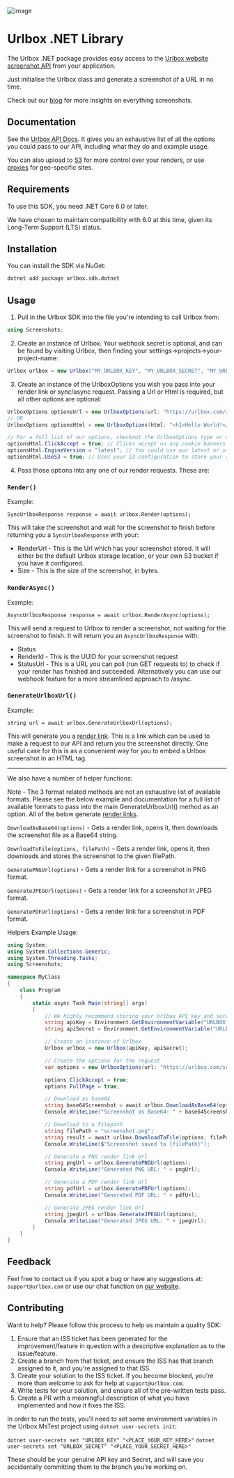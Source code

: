 ![image](https://user-images.githubusercontent.com/1453680/143582241-f44bd8c6-c242-48f4-8f9a-ed5507948588.png)
# Urlbox .NET Library

The Urlbox .NET package provides easy access to the [Urlbox website screenshot API]("https://urlbox.com/") from your application.

Just initialise the Urlbox class and generate a screenshot of a URL in no time.

Check out our [blog](https://urlbox.com/blog) for more insights on everything screenshots.

## Documentation

See the [Urlbox API Docs](https://urlbox.com/docs/overview). It gives you an exhaustive list of all the options you could pass to our API, including what they do and example usage.

You can also upload to [S3](https://urlbox.com/docs/guides/s3) for more control over your renders, or use [proxies](https://urlbox.com/docs/guides/proxies) for geo-specific sites.

## Requirements

To use this SDK, you need .NET Core 6.0 or later.

We have chosen to maintain compatibility with 6.0 at this time, given its Long-Term Support (LTS) status.
 
## Installation

You can install the SDK via NuGet:

```bash
dotnet add package urlbox.sdk.dotnet
```

## Usage

1. Pull in the Urlbox SDK into the file you're intending to call Urlbox from:

```CS
using Screenshots;
```

2. Create an instance of Urlbox. Your webhook secret is optional, and can be found by visiting Urlbox, then finding your settings->projects->your-project-name:

```CS
Urlbox urlbox = new Urlbox("MY_URLBOX_KEY", "MY_URLBOX_SECRET", "MY_URLBOX_WEBHOOK_SECRET");
```

3. Create an instance of the UrlboxOptions you wish you pass into your render link or sync/async request. Passing a Url or Html is required, but all other options are optional:

```CS
UrlboxOptions optionsUrl = new UrlboxOptions(url: "https://urlbox.com/automated-screenshots/how-performance-cheats-broke-our-website-screenshots");
// OR
UrlboxOptions optionsHtml = new UrlboxOptions(html: "<h1>Hello World!</h1>");

// For a full list of our options, checkout the UrlboxOptions type or our docs.
optionsHtml.ClickAccept = true; // Clicks accept on any cookie banners
optionsHtml.EngineVersion = "latest"; // You could use our latest or stable engine
optionsHtml.UseS3 = true; // Uses your S3 configuration to store your screenshots in your own cloud bucket.
```

4. Pass those options into any one of our render requests. These are:

### `Render()`

Example:

`SyncUrlboxResponse response = await urlbox.Render(options);`

This will take the screenshot and wait for the screenshot to finish before returning you a `SyncUrlboxResponse` with your:

- RenderUrl - This is the Url which has your screenshot stored. It will either be the default Urlbox storage location, or your own S3 bucket if you have it configured.
- Size - This is the size of the screenshot, in bytes.

### `RenderAsync()`

Example:

`AsyncUrlboxResponse response = await urlbox.RenderAsync(options);`

This will send a request to Urlbox to render a screenshot, not waiting for the screenshot to finish. It will return you an `AsyncUrlboxResponse` with:

- Status 
- RenderId - This is the UUID for your screenshot request
- StatusUrl - This is a URL you can poll (run GET requests to) to check if your render has finished and succeeded. Alternatively you can use our webhook feature for a more streamlined approach to /async.

### `GenerateUrlboxUrl()`

Example:

`string url = await urlbox.GenerateUrlboxUrl(options);`

This will generate you a [render link](https://urlbox.com/docs/render-links). This is a link which can be used to make a request to our API and return you the screenshot directly. One useful case for this is as a convenient way for you to embed a Urlbox screenshot in an HTML tag.

---

We also have a number of helper functions:

Note - The 3 format related methods are not an exhaustive list of available formats. Please see the below example and documentation for a full list of available formats to pass into the main GenerateUrlboxUrl() method as an option. All of the below generate [render links](https://urlbox.com/docs/render-links).

`DownloadAsBase64(options)` - Gets a render link, opens it, then downloads the screenshot file as a Base64 string.

`DownloadToFile(options, filePath)` - Gets a render link, opens it, then downloads and stores the screenshot to the given filePath.

`GeneratePNGUrl(options)` - Gets a render link for a screenshot in PNG format.

`GenerateJPEGUrl(options)` - Gets a render link for a screenshot in JPEG format.

`GeneratePDFUrl(options)` - Gets a render link for a screenshot in PDF format.

Helpers Example Usage:

```CS
using System;
using System.Collections.Generic;
using System.Threading.Tasks;
using Screenshots;

namespace MyClass
{
    class Program
    {
        static async Task Main(string[] args)
        {
            // We highly recommend storing your Urlbox API key and secret somewhere secure.
            string apiKey = Environment.GetEnvironmentVariable("URLBOX_API_KEY");
            string apiSecret = Environment.GetEnvironmentVariable("URLBOX_API_SECRET");

            // Create an instance of Urlbox
            Urlbox urlbox = new Urlbox(apiKey, apiSecret);

            // Create the options for the request
            var options = new UrlboxOptions(url: "https://urlbox.com/screenshot-behind-login");

            options.ClickAccept = true;
            options.FullPage = true;

            // Download as base64
            string base64Screenshot = await urlbox.DownloadAsBase64(options);
            Console.WriteLine("Screenshot as Base64: " + base64Screenshot);

            // Download to a filepath
            string filePath = "screenshot.png";
            string result = await urlbox.DownloadToFile(options, filePath);
            Console.WriteLine($"Screenshot saved to {filePath}");

            // Generate a PNG render link Url
            string pngUrl = urlbox.GeneratePNGUrl(options);
            Console.WriteLine("Generated PNG URL: " + pngUrl);

            // Generate a PDF render link Url
            string pdfUrl = urlbox.GeneratePDFUrl(options);
            Console.WriteLine("Generated PDF URL: " + pdfUrl);

            // Generate JPEG render link Url
            string jpegUrl = urlbox.GenerateJPEGUrl(options);
            Console.WriteLine("Generated JPEG URL: " + jpegUrl);
        }
    }
}
```

## Feedback

Feel free to contact us if you spot a bug or have any suggestions at: `support@urlbox.com` or use our chat function on [our website](https://urlbox.com/).

## Contributing

Want to help? Please follow this process to help us maintain a quality SDK:

1. Ensure that an ISS ticket has been generated for the improvement/feature in question with a descriptive explanation as to the issue/feature.
2. Create a branch from that ticket, and ensure the ISS has that branch assigned to it, and you're assigned to that ISS.
3. Create your solution to the ISS ticket. If you become blocked, you're more than welcome to ask for help at `support@urlbox.com`.
4. Write tests for your solution, and ensure all of the pre-written tests pass.
5. Create a PR with a meaningful description of what you have implemented and how it fixes the ISS.

In order to run the tests, you'll need to set some environment variables in the Urlbox.MsTest project using `dotnet user-secrets init`:

`dotnet user-secrets set "URLBOX_KEY" "<PLACE_YOUR_KEY_HERE>"`
`dotnet user-secrets set "URLBOX_SECRET" "<PLACE_YOUR_SECRET_HERE>"`

These should be your genuine API key and Secret, and will save you accidentally committing them to the branch you're working on.